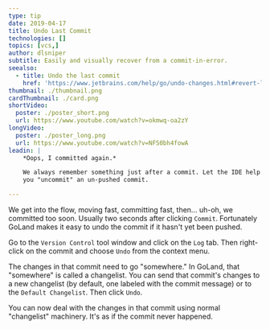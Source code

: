 ```yaml
---
type: tip
date: 2019-04-17
title: Undo Last Commit
technologies: []
topics: [vcs,]
author: dlsniper
subtitle: Easily and visually recover from a commit-in-error.
seealso:
  - title: Undo the last commit
    href: 'https://www.jetbrains.com/help/go/undo-changes.html#revert-last-commit'
thumbnail: ./thumbnail.png
cardThumbnail: ./card.png
shortVideo:
  poster: ./poster_short.png
  url: https://www.youtube.com/watch?v=okmwq-oa2zY
longVideo:
  poster: ./poster_long.png
  url: https://www.youtube.com/watch?v=NFS0bh4fowA
leadin: |
    *Oops, I committed again.*    

    We always remember something just after a commit. Let the IDE help 
    you "uncommit" an un-pushed commit.

---
```


We get into the flow, moving fast, committing fast, then... uh-oh, we committed 
too soon. Usually two seconds after clicking `Commit`. Fortunately GoLand makes 
it easy to undo the commit if it hasn't yet been pushed.

Go to the `Version Control` tool window and click on the `Log` tab. Then 
right-click on the commit and choose `Undo` from the context menu.

The changes in that commit need to go "somewhere." In GoLand, that 
"somewhere" is called a changelist. You can send that commit's changes to 
a new changelist (by default, one labeled with the commit message) or to 
the `Default Changelist`. Then click `Undo`.

You can now deal with the changes in that commit using normal "changelist" 
machinery. It's as if the commit never happened.
